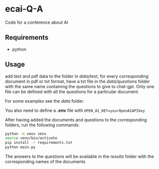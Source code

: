 # ecai-Q-A
Code for a conference about AI

## Requirements
- python

## Usage
add text and pdf data to the folder in *data/text*, for every corresponding document in pdf or txt format, have a txt file in the *data/questions* folder with the same name containing the questions to give to chat-gpt. Only one file can be defined with all the questions for a particular document.

For some examples see the *data* folder.

You also need to define a **.env** file with `OPEN_AI_KEY=yourOpenAIAPIkey`

After having added the documents and questions to the corresponding folders, run the following commands:


```bash
python -m venv venv
source venv/bin/activate
pip install -r requirements.txt
python main.py
```

The answers to the questions will be available in the *results* folder with the corresponding names of the documents